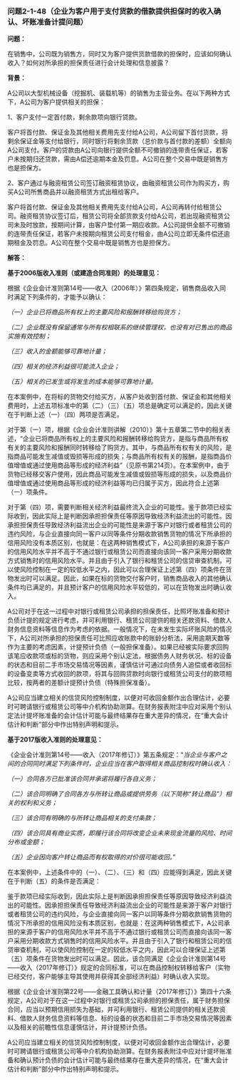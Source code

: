 ### 问题2-1-48（企业为客户用于支付货款的借款提供担保时的收入确认、坏账准备计提问题）

**问题：**

在销售中，公司既为销售方，同时又为客户提供货款借款的担保时，应该如何确认收入？如何对所承担的担保责任进行会计处理和信息披露？

**背景：**

A公司以大型机械设备（挖掘机、装载机等）的销售为主营业务。在以下两种方式下，A公司为客户提供相关的担保：

1、客户支付一定首付款，剩余款项向银行贷款。

客户将首付款、保证金及其他相关费用先支付给A公司，A公司留下首付货款，将剩余保证金等支付给银行，同时银行将剩余货款（总价款与首付款的差额）全额向A公司支付。客户的贷款由A公司向银行提供全额不可撤销的连带责任保证，若客户未按期归还贷款，需由A偿还逾期本金及罚息。A公司在整个交易中既是销售方也是担保方。

2、客户通过与融资租赁公司签订融资租赁协议，由融资租赁公司作为购买方，购买A公司所售商品并以融资租赁方式出租给客户。

客户将首付款、保证金及其他相关费用先支付给A公司，A公司再转付给租赁公司。融资租赁协议签订后，租赁公司将全部货款支付给A公司，若出现融资租赁公司未及时放款，按期间计算，由客户垫付第一期应收款。A公司提供全额不可撤销的连带责任保证，若客户未按期向租赁公司支付租金，由A公司立即无条件偿还逾期租金及罚息。A公司在整个交易中既是销售方也是担保方。

**解答：**

**基于2006版收入准则（或建造合同准则）的处理意见：**

根据《企业会计准则第14号——收入（2006年）》第四条规定，销售商品收入同时满足下列条件的，才能予以确认：

*（一）企业已将商品所有权上的主要风险和报酬转移给购货方；*

*（二）企业既没有保留通常与所有权相联系的继续管理权，也没有对已售出的商品实施有效控制；*

*（三）收入的金额能够可靠地计量；*

*（四）相关的经济利益很可能流入企业；*

*（五）相关的已发生或将发生的成本能够可靠地计量。*

在本案例中，在将标的货物交付给买方，从客户处收到首付款、保证金和其他相关费用时，上述五项标准中的第（二）（三）（五）项总是确定可以满足的，因此关键在于判断上述（一）（四）两项是否满足。

对于第（一）项，根据《企业会计准则讲解（2010）》第十五章第二节中的相关表述，“企业已将商品所有权上的主要风险和报酬转移给购货方，是指与商品所有权有关的主要风险和报酬同时转移给了购货方。其中，与商品所有权有关的风险，是指商品可能发生减值或毁损等形成的损失；与商品所有权有关的报酬，是指商品价值增值或通过使用商品等形成的经济利益”（见原书第214页）。在本案例中，由于货物已经移交客户使用，因此商品可能发生减值或毁损等形成的损失，以及商品价值增值或通过使用商品等形成的经济利益等均已归属于买方，因此符合上述第（一）项条件。

对于第（四）项，需要判断相关经济利益最终流入企业的可能性。鉴于款项已经实际收到，因此实际上是判断因承担担保责任等原因导致经济利益流出的可能性。因承担担保责任导致经济利益流出企业的可能性是来源于客户对银行或者租赁公司的违约风险，与企业直接向同一客户以同等条件分期收款销售货物的情况下所承担的信用风险没有本质区别，也就是：在这两种销售模式下，A公司承担的来源于客户的信用风险水平并不高于不通过银行或租赁公司而直接向该同一客户采用分期收款方式销售时的信用风险水平。并且由于引入了银行和租赁公司的信贷审查机制，可以使风险控制在一定的较低水平之内，因此可以合理保证上述第（四）项条件在货物发出时可以满足。因此，如果在标的货物交付客户时，销售商品收入的其他确认条件均已满足的，并且预计客户的信用风险水平较低的，可以在货物发出时确认收入。

A公司对于在这一过程中对银行或租赁公司承担的担保责任，比照坏账准备和预计负债计提的规定进行考虑，并可利用银行、租赁公司提供的相关还款资料、借款人财务信息资料等信息作为考虑的依据。一般情况下，在未发生实际坏账风险的情况下，A公司对所承担的担保责任可比照应收账款中的账龄分析法，采用逾期天数等作为主要的考虑因素，计提预计负债（一般担保准备）。如果已经被实际要求回购该笔应收款项或标的货物，则应采用个别认定法，根据债务人财务状况、标的设备的状态和目前二手市场交易情况等因素，谨慎估计可通过向债务人追偿或者收回标的设备变卖等方式收回的款项，将其与回购贷款时向银行或租赁公司支付的款项相比较，按两者的差额计提预计负债（特殊担保准备）。

A公司应当建立相关的信贷风险控制制度，以便对可收回金额作出合理估计，必要时可聘请银行或租赁公司等中介机构协助测算。在财务报表附注中应对采用个别认定法计提坏账准备的会计估计可能与最终结果存在重大差异的情况，在“重大会计估计和判断”部分中作出特别声明和提示。

**基于2017版收入准则的处理意见：**

《企业会计准则第14号——收入（2017年修订）》第五条规定：“*当企业与客户之间的合同同时满足下列条件时，企业应当在客户取得相关商品控制权时确认收入：*

*（一）合同各方已批准该合同并承诺将履行各自义务；*

*（二）该合同明确了合同各方与所转让商品或提供劳务（以下简称“转让商品”）相关的权利和义务；*

*（三）该合同有明确的与所转让商品相关的支付条款；*

*（四）该合同具有商业实质，即履行该合同将改变企业未来现金流量的风险、时间分布或金额；*

*（五）企业因向客户转让商品而有权取得的对价很可能收回。*”

在本案例中，上述条件中的（一）、（二）、（三）和（四）应能得到满足，因此关键在于判断（五）的条件是否满足：

鉴于款项已经实际收到，因此实际上是判断因承担担保责任等原因导致经济利益流出的可能性。因承担担保责任导致经济利益流出企业的可能性是来源于客户对银行或者租赁公司的违约风险，与企业直接向同一客户以同等条件分期收款销售货物的情况下所承担的信用风险没有本质区别，也就是：在这两种销售模式下，A公司承担的来源于客户的信用风险水平并不高于不通过银行或租赁公司而直接向该同一客户采用分期收款方式销售时的信用风险水平。并且由于引入了银行和租赁公司的信贷审查机制，可以使风险控制在一定的较低水平之内，因此可以合理保证上述第（五）项条件在货物发出时可以满足。因此，该合同满足《企业会计准则第14号——收入（2017年修订）》规定的合同标准，可以在商品控制权转移给客户（实物已经交付，客户能够主导其使用并获得其全部经济利益）时确认收入实现。

根据《企业会计准则第22号——金融工具确认和计量（2017年修订）》第四十六条规定，A公司对于在这一过程中对银行或租赁公司承担的担保责任，属于财务担保合同，应当以预期信用损失为基础，并可利用银行、租赁公司提供的相关还款资料、借款人财务信息资料等信息、标的设备的状态和目前二手市场交易情况等因素以及相关的前瞻性信息谨慎估计，并计提预计负债。

A公司应当建立相关的信贷风险控制制度，以便对可收回金额作出合理估计，必要时可聘请银行或租赁公司等中介机构协助测算。在财务报表附注中应对计提坏账准备和确认预计负债的会计估计可能与最终结果存在重大差异的情况，在“重大会计估计和判断”部分中作出特别声明和提示。